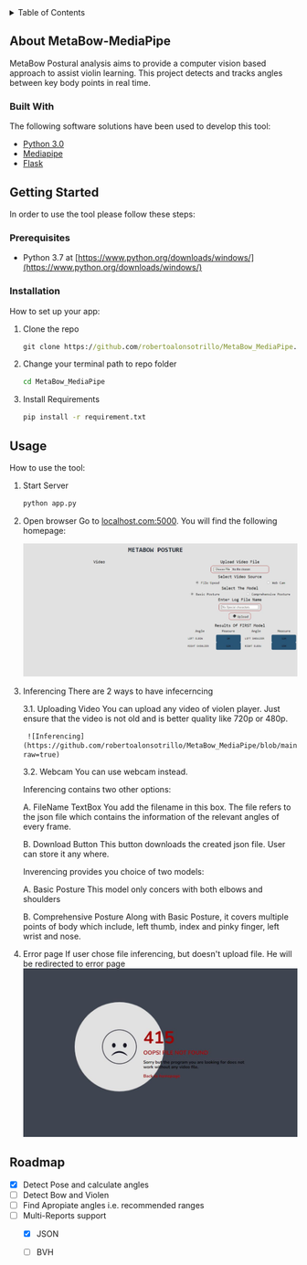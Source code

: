 <!-- TABLE OF CONTENTS -->
<details>
  <summary>Table of Contents</summary>
  <ol>
    <li>
      <a href="#about-the-project">About The Project</a>
      <ul>
        <li><a href="#built-with">Built With</a></li>
      </ul>
    </li>
    <li>
      <a href="#getting-started">Getting Started</a>
      <ul>
        <li><a href="#prerequisites">Prerequisites</a></li>
        <li><a href="#installation">Installation</a></li>
      </ul>
    </li>
    <li><a href="#usage">Usage</a></li>
    <li><a href="#roadmap">Roadmap</a></li>
  </ol>
</details>



<!-- ABOUT THE PROJECT -->
## About MetaBow-MediaPipe

MetaBow Postural analysis aims to provide a computer vision based approach to assist violin learning. This project detects and tracks angles between key body points in real time. 


### Built With

The following software solutions have been used to develop this tool:

* [Python 3.0](https://docs.python.org/3.0/)
* [Mediapipe](https://google.github.io/mediapipe/)
* [Flask](https://flask.palletsprojects.com/en/2.1.x/)


<!-- GETTING STARTED -->
## Getting Started

In order to use the tool please follow these steps:

### Prerequisites

* Python 3.7 at [https://www.python.org/downloads/windows/](https://www.python.org/downloads/windows/)

### Installation

How to set up your app:

1. Clone the repo
   ```cmd
   git clone https://github.com/robertoalonsotrillo/MetaBow_MediaPipe.git
   ```
2. Change your terminal path to repo folder
   ```cmd
   cd MetaBow_MediaPipe
   ```
3. Install Requirements
   ```cmd
   pip install -r requirement.txt
   ```

<!-- USAGE EXAMPLES -->
## Usage

How to use the tool: 

1. Start Server
   ```cmd
   python app.py
   ```
2. Open browser
   Go to [localhost.com:5000](http://localhost.com:5000). You will find the following homepage:
   
   ![HomePage](https://github.com/robertoalonsotrillo/MetaBow_MediaPipe/blob/main/github_readme_images/HomePage.JPG?raw=true)
   
3. Inferencing 
   There are 2 ways to have infecerncing
   
   3.1. Uploading Video
        You can upload any video of violen player. Just ensure that the video is not old and is better quality like 720p or 480p.
        
        ![Inferencing](https://github.com/robertoalonsotrillo/MetaBow_MediaPipe/blob/main/github_readme_images/inferencing.JPG?raw=true)
        
   3.2. Webcam
        You can use webcam instead.
   
   Inferencing contains two other options:
   
   A.   FileName TextBox
        You add the filename in this box. The file refers to the json file which contains the information of the relevant angles of every frame.
        
   B.   Download Button
        This button downloads the created json file. User can store it any where.
        
   Inverencing provides you choice of two models:
   
   A.   Basic Posture
        This model only concers with both elbows and shoulders
   
   B.   Comprehensive Posture
        Along with Basic Posture, it covers multiple points of body which include, left thumb, index and pinky finger, left wrist and nose.
        
4. Error page
   If user chose file inferencing, but doesn't upload file. He will be redirected to error page
   ![ERROR](https://github.com/robertoalonsotrillo/MetaBow_MediaPipe/blob/main/github_readme_images/error.JPG?raw=true)
   
        
<!-- ROADMAP -->
## Roadmap

- [x] Detect Pose and calculate angles
- [ ] Detect Bow and Violen
- [ ] Find Apropiate angles i.e. recommended ranges
- [ ] Multi-Reports support
    - [x] JSON
    - [ ] BVH


